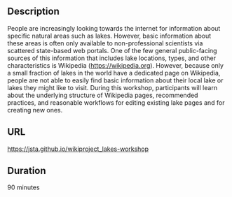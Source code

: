 ## Description
People are increasingly looking towards the internet for information about specific natural areas such as lakes. However, basic information about these areas is often only available to non-professional scientists via scattered state-based web portals. One of the few general public-facing sources of this information that includes lake locations, types, and other characteristics is Wikipedia (https://wikipedia.org). However, because only a small fraction of lakes in the world have a dedicated page on Wikipedia, people are not able to easily find basic information about their local lake or lakes they might like to visit. During this workshop, participants will learn about the underlying structure of Wikipedia pages, recommended practices, and reasonable workflows for editing existing lake pages and for creating new ones.

## URL 
https://jsta.github.io/wikiproject_lakes-workshop

## Duration
90 minutes

